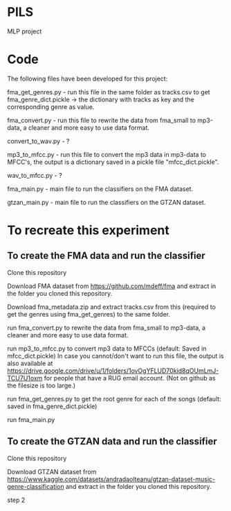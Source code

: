 # PILS
MLP project

# Code

The following files have been developed for this project:

fma_get_genres.py - run this file in the same folder as tracks.csv to get fma_genre_dict.pickle -> the dictionary with tracks as key and the corresponding genre as value.

fma_convert.py - run this file to rewrite the data from fma_small to mp3-data, a cleaner and more easy to use data format.

convert_to_wav.py - ?

mp3_to_mfcc.py - run this file to convert the mp3 data in mp3-data to MFCC's, the output is a dictionary saved in a pickle file "mfcc_dict.pickle".

wav_to_mfcc.py - ?

fma_main.py - main file to run the classifiers on the FMA dataset.

gtzan_main.py - main file to run the classifiers on the GTZAN dataset.

# To recreate this experiment

## To create the FMA data and run the classifier
Clone this repository

Download FMA dataset from https://github.com/mdeff/fma and extract in the folder you cloned this repository. 

Download fma_metadata.zip and extract tracks.csv from this (required to get the genres using fma_get_genres) to the same folder.

run fma_convert.py to rewrite the data from fma_small to mp3-data, a cleaner and more easy to use data format.

run mp3_to_mfcc.py to convert mp3 data to MFCCs (default: Saved in mfcc_dict.pickle) In case you cannot/don't want to run this file, the output is also available at https://drive.google.com/drive/u/1/folders/1ovOgYFLUD70kid8qOUmLmJ-TCU7U1oxm for people that have a RUG email account. (Not on github as the filesize is too large.) 

run fma_get_genres.py to get the root genre for each of the songs (default: saved in fma_genre_dict.pickle)

run fma_main.py

## To create the GTZAN data and run the classifier
Clone this repository

Download GTZAN dataset from https://www.kaggle.com/datasets/andradaolteanu/gtzan-dataset-music-genre-classification and extract in the folder you cloned this repository. 

step 2
